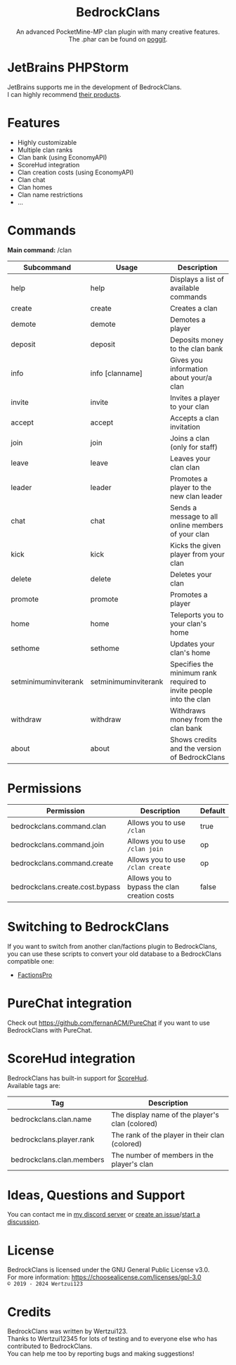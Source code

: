 <h1 align="center">BedrockClans</h1>
<p align="center">
An advanced PocketMine-MP clan plugin with many creative features.
<br>The .phar can be found on <a href="https://poggit.pmmp.io/ci/Wertzui123/BedrockClans/BedrockClans/">poggit</a>.
</p>

# JetBrains PHPStorm
JetBrains supports me in the development of BedrockClans.
<br>I can highly recommend <a href="https://jetbrains.com?from=BedrockClans">their products</a>.

# Features
* Highly customizable
* Multiple clan ranks
* Clan bank (using EconomyAPI)
* ScoreHud integration
* Clan creation costs (using EconomyAPI)
* Clan chat
* Clan homes
* Clan name restrictions
* ...

# Commands
**Main command:** /clan

| Subcommand           | Usage                           | Description                                                        |
|----------------------|---------------------------------|--------------------------------------------------------------------|
| help                 | help                            | Displays a list of available commands                              |
| create               | create <clanname>               | Creates a clan                                                     |
| demote               | demote <playername>             | Demotes a player                                                   |
| deposit              | deposit <amount>                | Deposits money to the clan bank                                    |
| info                 | info [clanname]                 | Gives you information about your/a clan                            |
| invite               | invite <playername>             | Invites a player to your clan                                      |
| accept               | accept <clanname>               | Accepts a clan invitation                                          |
| join                 | join <clanname>                 | Joins a clan (only for staff)                                      |
| leave                | leave                           | Leaves your clan clan                                              |
| leader               | leader <playername>             | Promotes a player to the new clan leader                           |
| chat                 | chat <message>                  | Sends a message to all online members of your clan                 |
| kick                 | kick <playername>               | Kicks the given player from your clan                              |
| delete               | delete                          | Deletes your clan                                                  |
| promote              | promote <playername>            | Promotes a player                                                  |
| home                 | home                            | Teleports you to your clan's home                                  |
| sethome              | sethome                         | Updates your clan's home                                           |
| setminimuminviterank | setminimuminviterank <clanrank> | Specifies the minimum rank required to invite people into the clan |
| withdraw             | withdraw <amount>               | Withdraws money from the clan bank                                 |
| about                | about                           | Shows credits and the version of BedrockClans                      |

# Permissions
| Permission                      | Description                                  | Default |
|---------------------------------|----------------------------------------------|---------|
| bedrockclans.command.clan       | Allows you to use `/clan`                    | true    |
| bedrockclans.command.join       | Allows you to use `/clan join`               | op      |
| bedrockclans.command.create     | Allows you to use `/clan create`             | op      |
| bedrockclans.create.cost.bypass | Allows you to bypass the clan creation costs | false   |

# Switching to BedrockClans
If you want to switch from another clan/factions plugin to BedrockClans, you can use these scripts to convert your old database to a BedrockClans compatible one:
* <a href="https://github.com/Wertzui123/FactionsPro2BedrockClans">FactionsPro</a>

# PureChat integration
Check out https://github.com/fernanACM/PureChat if you want to use BedrockClans with PureChat.

# ScoreHud integration
BedrockClans has built-in support for <a href="https://github.com/Ifera/ScoreHud">ScoreHud</a>.
<br>Available tags are:

| Tag                       | Description                                     |
|---------------------------|-------------------------------------------------|
| bedrockclans.clan.name    | The display name of the player's clan (colored) |
| bedrockclans.player.rank  | The rank of the player in their clan (colored)  |
| bedrockclans.clan.members | The number of members in the player's clan      |

# Ideas, Questions and Support
You can contact me in <a href="https://discord.gg/eGhZGtF">my discord server</a> or <a href="https://github.com/Wertzui123/BedrockClans/issues/new">create an issue</a>/<a href="https://github.com/Wertzui123/BedrockClans/discussions/new">start a discussion</a>.

# License
BedrockClans is licensed under the GNU General Public License v3.0.
<br>For more information: https://choosealicense.com/licenses/gpl-3.0
<br><code>© 2019 - 2024 Wertzui123</code>

# Credits
BedrockClans was written by Wertzui123.
<br>Thanks to Wertzui12345 for lots of testing and to everyone else who has contributed to BedrockClans.
<br>You can help me too by reporting bugs and making suggestions!
